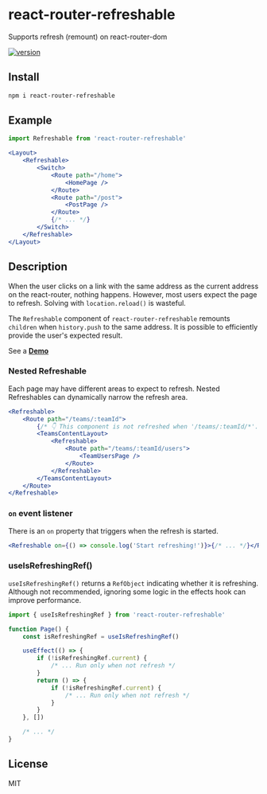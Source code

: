 # react-router-refreshable

Supports refresh (remount) on react-router-dom

[![version](https://flat.badgen.net/npm/v/react-router-refreshable)](https://www.npmjs.com/package/react-router-refreshable)

## Install

```sh
npm i react-router-refreshable
```

## Example

```js
import Refreshable from 'react-router-refreshable'
```

```jsx
<Layout>
    <Refreshable>
        <Switch>
            <Route path="/home">
                <HomePage />
            </Route>
            <Route path="/post">
                <PostPage />
            </Route>
            {/* ... */}
        </Switch>
    </Refreshable>
</Layout>
```

## Description

When the user clicks on a link with the same address as the current address on the react-router, nothing happens. However, most users expect the page to refresh. Solving with `location.reload()` is wasteful.

The `Refreshable` component of `react-router-refreshable` remounts `children` when `history.push` to the same address. It is possible to efficiently provide the user's expected result.

See a **[Demo](https://codesandbox.io/s/react-router-refreshable-demo-cw8gj?file=/src/App.js)**

### Nested Refreshable

Each page may have different areas to expect to refresh. Nested Refreshables can dynamically narrow the refresh area.

```jsx
<Refreshable>
    <Route path="/teams/:teamId">
        {/* 👇 This component is not refreshed when '/teams/:teamId/*'. */}
        <TeamsContentLayout>
            <Refreshable>
                <Route path="/teams/:teamId/users">
                    <TeamUsersPage />
                </Route>
            </Refreshable>
        </TeamsContentLayout>
    </Route>
</Refreshable>
```

### `on` event listener

There is an `on` property that triggers when the refresh is started.

```jsx
<Refreshable on={() => console.log('Start refreshing!')}>{/* ... */}</Refreshable>
```

### useIsRefreshingRef()

`useIsRefreshingRef()` returns a `RefObject` indicating whether it is refreshing. Although not recommended, ignoring some logic in the effects hook can improve performance.

```js
import { useIsRefreshingRef } from 'react-router-refreshable'
```

```js
function Page() {
    const isRefreshingRef = useIsRefreshingRef()

    useEffect(() => {
        if (!isRefreshingRef.current) {
            /* ... Run only when not refresh */
        }
        return () => {
            if (!isRefreshingRef.current) {
                /* ... Run only when not refresh */
            }
        }
    }, [])

    /* ... */
}
```

## License

MIT
